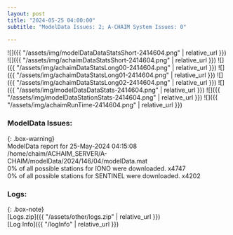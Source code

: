 ```yaml
---
layout: post
title: "2024-05-25 04:00:00"
subtitle: "ModelData Issues: 2; A-CHAIM System Issues: 0"

---
```


![]({{ "/assets/img/modelDataDataStatsShort-2414604.png" | relative_url }})
![]({{ "/assets/img/achaimDataStatsShort-2414604.png" | relative_url }})
![]({{ "/assets/img/achaimDataStatsLong00-2414604.png" | relative_url }})
![]({{ "/assets/img/achaimDataStatsLong01-2414604.png" | relative_url }})
![]({{ "/assets/img/achaimDataStatsLong02-2414604.png" | relative_url }})
![]({{ "/assets/img/modelDataDataStats-2414604.png" | relative_url }})
![]({{ "/assets/img/modelDataStationStats-2414604.png" | relative_url }})
![]({{ "/assets/img/achaimRunTime-2414604.png" | relative_url }})


### ModelData Issues:  
  
{: .box-warning}  
 ModelData report for 25-May-2024 04:15:08   
 /home/chaim/ACHAIM_SERVER/A-CHAIM/modelData/2024/146/04/modelData.mat   
 0% of all possible stations for IONO were downloaded. x4747   
 0% of all possible stations for SENTINEL were downloaded. x4202   
  


### Logs:  
  
{: .box-note}  
[Logs.zip]({{ "/assets/other/logs.zip" | relative_url }})  
[Log Info]({{ "/logInfo" | relative_url }})  
